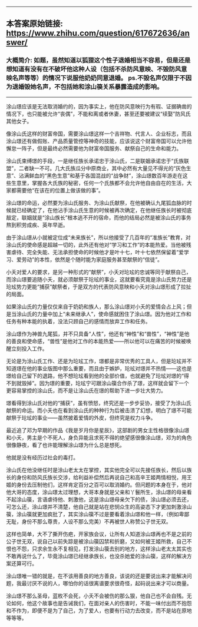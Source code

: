 ----------------------------------------
## 本答案原始链接: https://www.zhihu.com/question/617672636/answer/
### 大概简介: 如题，虽然知道以狐狸这个性子退婚相当不容易，但是还是想知道有没有在不破坏他这种人设（包括不杀防风意映、不毁防风意映名声等等）的情况下说服他奶奶同意退婚。 ps.不毁名声仅限于不因为退婚毁她名声，不包括她和涂山篌关系暴露造成的影响。
----------------------------------------
涂山璟应该是无法取消婚约的，因为事实上，他在防风意映行为有瑕、证据确凿的情况下，也只能被允许“丧偶”，不能和离或者休妻，甚至还要被建议“续娶”防风氏其他女子。

像涂山氏这样的财富帝国，需要涂山璟这样一个吉祥物、代言人、企业标志，而且涂山璟还有做假账、产品质量管控等神奇的技能，应该说这个财富帝国可以允许他懈怠一阵子，但是最终必然需要他为财富帝国服务、献祭自己的生命和能力。

涂山氏束缚璟的手段，一是继任族长承诺忠于涂山氏，二是联姻承诺忠于“氏族联盟”，二者缺一不可。几大氏族瓜分中原商业，其中必然有大量见不得光的“灰色生意”、沾满鲜血的“黑色生意”和基于各国混战的“战争财”，涂山璟数百年游走在这些生意里，掌握各大氏族的秘密，任何一个氏族都不会允许他自由自在的生活，大家都需要他“在该在的位置上做该做的事”。

涂山璟的命运，必然要为涂山氏服务、为涂山氏献祭，在他被确认九尾狐血脉的时候就已经确定了，在他沾手涂山氏生意的时候被再次确定，在他继任族长时被彻底敲定，联姻就是“涂山族长”根本逃不开的宿命，而他的结局必然是被涂山氏的事务熬到积劳成疾、英年早逝。

由于涂山璟从小就被定位成“未来族长”，所以他接受了几百年的“准族长”教育，对涂山氏的使命感是超越一切的，此外还有他对“学习和工作”的本能热爱。当他被残害虐待、完全失能、无法承担使命的时候他才是叶十七，叶十七依然保留着“爱学习、爱劳动”的本性，依然是个随时能为家庭服务甚至献祭的“信徒”。

小夭对爱人的要求，是另一种形式的“献祭”，小夭对玱玹的忠诚等同于献祭自己，而涂山璟要追随小夭，就必须献祭于玱玹的事业，这就要看究竟是涂山氏势力还是玱玹势力更能“捕获”献祭者，于是双方的代表防风意映和小夭对涂山璟形成了拉扯的局面。

如果涂山氏的力量仅仅来自于奶奶和族人，那么涂山璟对小夭的爱情会占上风；但是当涂山氏的力量中加上“未来继承人”，使命感就困住了涂山璟。因为他对工作和任务有种本能的执着，没法只顾自己的感情而放弃工作和任务。

涂山璟作为神兽九尾狐，并不只具备“人性”，他还有“神性”和“兽性”，“神性”是他的善良和使命感，“兽性”是他对工作的本能热爱——所以他可以在痛苦的时候被唤醒立刻投入工作。

无论是为涂山氏工作、还是为玱玹工作，璟都是非常优秀的工具人，但是玱玹并不知道璟在他的事业版图中那么重要，而且由于嫉妒，玱玹对璟并不热情——这也是璟给自己留下的退路，他不想玱玹看到他的全部价值，也就避免了玱玹对璟的“得不到就毁掉”。因为璟的重要，玱玹宁可跟涂山篌合作杀了璟，这样就会留下一个更容易掌控的涂山氏，而不是让涂山氏在璟的帮助下进一步壮大势力。

璟看得到涂山氏对他的“捕获”，虽有愤怒，终究还是一步步妥协，接受了为涂山氏献祭的命运。而小夭也在看到涂山氏的种种行为后被击溃了幻想，明白了璟不可能献祭于玱玹的事业——虽然披着爱情的外皮，但终究是权力斗争。

最近追了邓为早期的作品《我是岁月你是星辰》，这部剧的男女主性格很像涂山璟和小夭，男主是个不死人，身负异能且求死不得的绝望感很像涂山璟，邓为的角色很像静夜，看了也许能理解涂山璟为什么总是想死。

他就是没有经历过社会的毒打。

涂山氏在他没继任时是涂山老太太在掌控，其实他完全可以先接任族长，然后以族长的身份和防风氏族长交涉，给利益补偿然后再说自己和高辛王姬两情相悦，用王姬的身份去压制他们，这样肯定百分之百可以取消婚约。但问题的本身在于，他对他大哥的态度，涂山璟太过理想，大哥本身就是父亲和丫鬟所生，涂山璟的母亲看不起涂山篌，言语虐待他、刺激他，这是涂山璟母亲欠下的债，涂山璟必须去还，可怎么还，涂山璟并不清楚，他自己就是站在悲悯众生的高姿态下才更加刺激涂山篌，涂山篌就更加疯批了，其实涂山篌不过是要看着涂山璟和他一样，（例如卑鄙无耻，身份不那么尊贵，人设不那么完美）不再被世人称赞公子世无双。

这样也简单，大不了撕开伤疤，开家族会议，让所有人知道涂山璟再也不是之前的公子世无双，说自己以前失踪是被涂山篌囚禁和折磨，又如何被王姬所救，自己不恨也不怨，只求余生永不复相见，打发涂山篌去别的地方，这样涂山老太太其实也不敢再说什么了，毕竟涂山璟已经继承族长，也没杀她爱的涂山篌，这样的解决方案还算可行。

涂山璟唯一错的就是，在不该用善良的地方善良，该说的还是要说出来才能解决问题，我最讨厌不说的人，哪怕你的话很离谱要求很奇怪，起码说出来才可以商量。

涂山璟不那么圣母，蓝枚不会死，小夭不会被伤的那么狠，他自己也不会自残。无论如何，他这个故事也是告诫我们，在面对亲人的伤害时，不能一味付出而不抱怨和不作为，即便不是为了自己，为了爱人，也要有行动力去改变，而不是站在原地等等等。